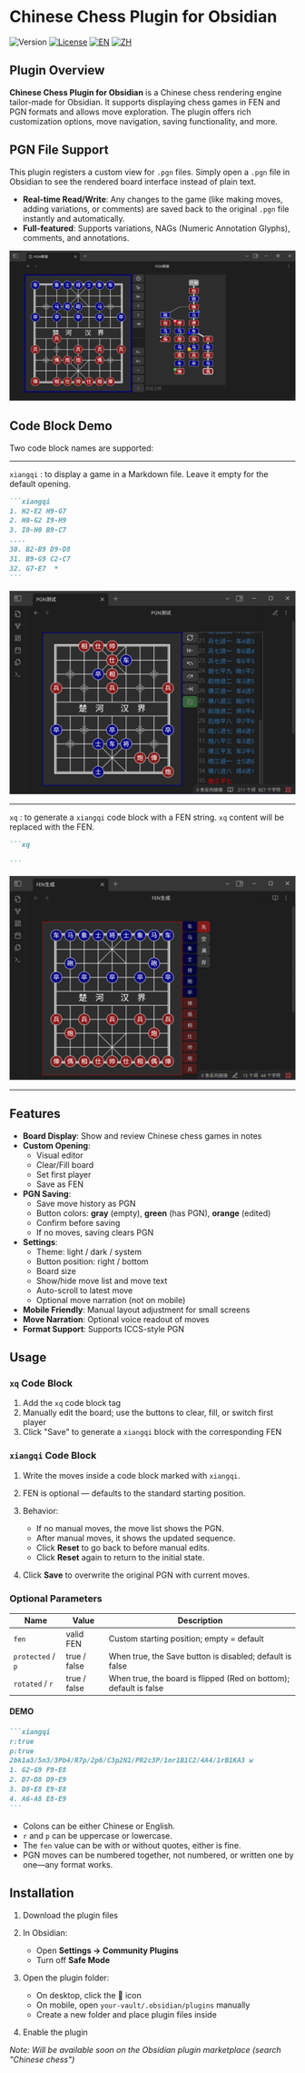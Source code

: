 # Chinese Chess Plugin for Obsidian

![Version](https://img.shields.io/badge/Version-2.3.1-blue.svg)
[![License](https://img.shields.io/badge/License-MIT-green.svg)](./LICENSE)
[![EN](https://img.shields.io/badge/Language-English-blue)](./README.en.MD)
[![ZH](https://img.shields.io/badge/Language-Chinese-green)](./README.MD)

## Plugin Overview

**Chinese Chess Plugin for Obsidian** is a Chinese chess rendering engine tailor-made for Obsidian. It supports displaying chess games in FEN and PGN formats and allows move exploration. The plugin offers rich customization options, move navigation, saving functionality, and more.

## PGN File Support

This plugin registers a custom view for `.pgn` files. Simply open a `.pgn` file in Obsidian to see the rendered board interface instead of plain text.

- **Real-time Read/Write**: Any changes to the game (like making moves, adding variations, or comments) are saved back to the original `.pgn` file instantly and automatically.
- **Full-featured**: Supports variations, NAGs (Numeric Annotation Glyphs), comments, and annotations.

![PGN File](./IMAGE/PGN文件.png)

## Code Block Demo
Two code block names are supported:

---

`xiangqi` : to display a game in a Markdown file. Leave it empty for the default opening.

````markdown
```xiangqi
1. H2-E2 H9-G7
2. H0-G2 I9-H9
3. I0-H0 B9-C7
....
30. B2-B9 D9-D8
31. B9-G9 C2-C7
32. G7-E7  *
```
````

![PGN Display](./IMAGE/PGN测试.png)

---

`xq` : to generate a `xiangqi` code block with a FEN string.
`xq` content will be replaced with the FEN.

````markdown
```xq

```
````

![FEN Generator](./IMAGE/FEN生成.png)

---

## Features

- **Board Display**: Show and review Chinese chess games in notes
- **Custom Opening**:
    - Visual editor
    - Clear/Fill board
    - Set first player
    - Save as FEN
- **PGN Saving**:
    - Save move history as PGN
    - Button colors: **gray** (empty), **green** (has PGN), **orange** (edited)
    - Confirm before saving
    - If no moves, saving clears PGN
- **Settings**:
    - Theme: light / dark / system
    - Button position: right / bottom
    - Board size
    - Show/hide move list and move text
    - Auto-scroll to latest move
    - Optional move narration (not on mobile)
- **Mobile Friendly**: Manual layout adjustment for small screens
- **Move Narration**: Optional voice readout of moves
- **Format Support**: Supports ICCS-style PGN

## Usage

### `xq` Code Block

1. Add the `xq` code block tag
2. Manually edit the board; use the buttons to clear, fill, or switch first player
3. Click "Save" to generate a `xiangqi` block with the corresponding FEN

### `xiangqi` Code Block

1. Write the moves inside a code block marked with `xiangqi`.
2. FEN is optional — defaults to the standard starting position.
3. Behavior:

    - If no manual moves, the move list shows the PGN.
    - After manual moves, it shows the updated sequence.
    - Click **Reset** to go back to before manual edits.
    - Click **Reset** again to return to the initial state.

4. Click **Save** to overwrite the original PGN with current moves.

### Optional Parameters

| Name              | Value        | Description                                                       |
| ----------------- | ------------ | ----------------------------------------------------------------- |
| `fen`             | valid FEN    | Custom starting position; empty = default                         |
| `protected` / `p` | true / false | When true, the Save button is disabled; default is false          |
| `rotated` / `r`   | true / false | When true, the board is flipped (Red on bottom); default is false |

#### DEMO

````markdown
```xiangqi
r:true
p:true
2bk1a3/5n3/3Pb4/R7p/2p6/C3p2N1/PR2c3P/1nr1B1C2/4A4/1rB1KA3 w
1. G2-G9 F9-E8
2. D7-D8 D9-E9
3. D8-E8 E9-E8
4. A6-A8 E8-E9
```
````

- Colons can be either Chinese or English.
- `r` and `p` can be uppercase or lowercase.
- The `fen` value can be with or without quotes, either is fine.
- PGN moves can be numbered together, not numbered, or written one by one—any format works.

## Installation

1. Download the plugin files

2. In Obsidian:

    - Open **Settings → Community Plugins**
    - Turn off **Safe Mode**

3. Open the plugin folder:

    - On desktop, click the 📂 icon
    - On mobile, open `your-vault/.obsidian/plugins` manually
    - Create a new folder and place plugin files inside

4. Enable the plugin

_Note: Will be available soon on the Obsidian plugin marketplace (search "Chinese chess")_
